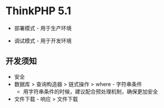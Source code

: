 # ThinkPHP 5.1

- 部署模式 - 用于生产环境

- 调试模式 - 用于开发环境

## 开发须知

- 安全
- 数据库 > 查询构造器 > 链式操作 > where - 字符串条件
  - 用字符串条件的时候，建议配合预处理机制，确保更加安全
- 文件下载 - 响应 > 文件下载
